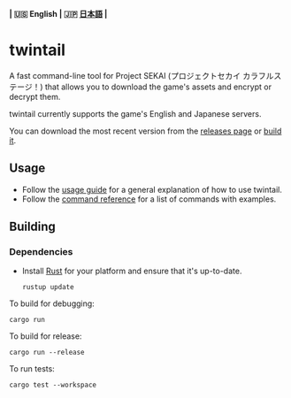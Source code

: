 **| :us: English | :jp: [日本語](docs/readme/jp.md) |**
# twintail
A fast command-line tool for Project SEKAI (プロジェクトセカイ カラフルステージ！) that allows you to download the game's assets and encrypt or decrypt them.

twintail currently supports the game's English and Japanese servers.

You can download the most recent version from the [releases page](https://github.com/Duosion/twintail/releases/latest) or [build it](#building).

## Usage
- Follow the [usage guide](/docs/usage/en.md) for a general explanation of how to use twintail.
- Follow the [command reference](/docs/commands/en.md) for a list of commands with examples.

## Building
### Dependencies
- Install [Rust](https://www.rust-lang.org/tools/install) for your platform and ensure that it's up-to-date.
  ```
  rustup update
  ```

To build for debugging:
```
cargo run
```

To build for release:
```
cargo run --release
```

To run tests:
```
cargo test --workspace
```
